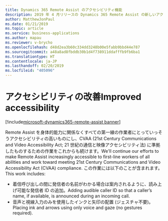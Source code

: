 ```yaml
---
title: Dynamics 365 Remote Assist のアクセシビリティ機能
description: 2019 年 4 月リリースの Dynamics 365 Remote Assist の新しいアクセシビリティ機能には、読み上げ可能な発信者 ID、ジェスチャを使用しないインクと矢印の配置、作成者の注釈の視覚的キューが含まれます。
author: MatthewJonPaul
ms.date: 01/21/2019
ms.topic: article
ms.service: business-applications
ms.author: mapau
ms.reviewer: v-brycho
ms.openlocfilehash: d48d2ea3b60c334dd3248b00e5fabb9bbd44e787
ms.sourcegitcommit: a48a8ad8fbddb30b1d4f738911ddafffb9fb6ba1
ms.translationtype: HT
ms.contentlocale: ja-JP
ms.lasthandoff: 02/20/2019
ms.locfileid: "405096"
---
```

#  <a name="improved-accessibility"></a><span data-ttu-id="4eaa6-103">アクセシビリティの改善</span><span class="sxs-lookup"><span data-stu-id="4eaa6-103">Improved accessibility</span></span>
[!include[microsoft-dynamics365-remote-assist banner](../../includes/microsoft-dynamics365-remote-assist.md)]


<span data-ttu-id="4eaa6-104">Remote Assist を身体的能力に関係なくすべての第一線の作業者にとっていっそうアクセシビリティの高いものにし、CVAA (21st Century Communications and Video Accessibility Act; 21 世紀の通信と映像アクセシビリティ法) に準拠したものするための作業をこれからも続けます。</span><span class="sxs-lookup"><span data-stu-id="4eaa6-104">We'll continue our efforts to make Remote Assist increasingly accessible to first-line workers of all abilities and work toward meeting 21st Century Communications and Video Accessibility Act (CVAA) compliance.</span></span> <span data-ttu-id="4eaa6-105">この作業には以下のことが含まれます。</span><span class="sxs-lookup"><span data-stu-id="4eaa6-105">This work includes:</span></span>

- <span data-ttu-id="4eaa6-106">着信呼び出しの間に発信者の名前がわかる場合は案内されるように、読み上げ可能な発信者 ID の追加。</span><span class="sxs-lookup"><span data-stu-id="4eaa6-106">Adding audible caller ID so that a caller’s name, if available, is announced during an incoming call.</span></span>
- <span data-ttu-id="4eaa6-107">音声と視線入力のみを使用したインクと矢印の配置 (ジェスチャ不要)。</span><span class="sxs-lookup"><span data-stu-id="4eaa6-107">Placing ink and arrows using only voice and gaze (no gestures required).</span></span>

